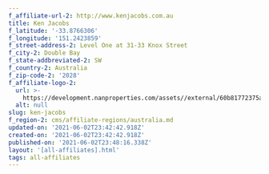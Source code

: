 ```yaml
---
f_affiliate-url-2: http://www.kenjacobs.com.au
title: Ken Jacobs
f_latitude: '-33.8766306'
f_longitude: '151.2423859'
f_street-address-2: Level One at 31-33 Knox Street­
f_city-2: Double Bay­
f_state-addbreviated-2: SW­
f_country-2: Australia
f_zip-code-2: '2028'
f_affiliate-logo-2:
  url: >-
    https://development.nanproperties.com/assets//external/60b81772375a3a57ff61767c_6081e57508d9dbc17e908876_60785a301250098f9d90e48b_content_new_stacked_logo_ken_jacobs_christies_logo.png
  alt: null
slug: ken-jacobs
f_region-2: cms/affiliate-regions/australia.md
updated-on: '2021-06-02T23:42:42.918Z'
created-on: '2021-06-02T23:42:42.918Z'
published-on: '2021-06-02T23:48:16.338Z'
layout: '[all-affiliates].html'
tags: all-affiliates
---
```



